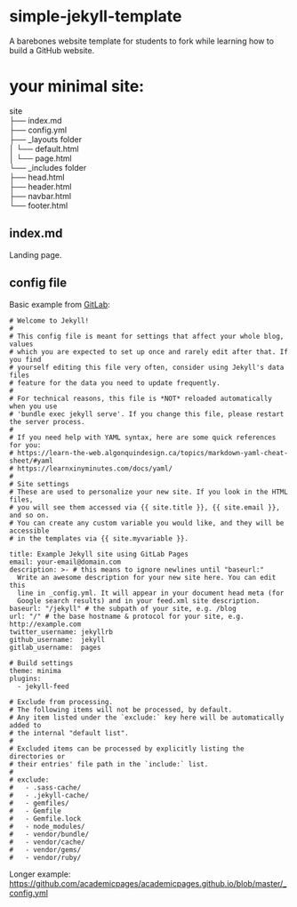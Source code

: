 # simple-jekyll-template

A barebones website template for students to fork while learning how to build a GitHub website. 

# your minimal site:

site  
├── index.md   
├── config.yml  
├── \_layouts folder  
│   └── default.html  
│   └── page.html   
└── \_includes folder   
    ├── head.html  
    ├── header.html  
    ├── navbar.html  
    └── footer.html  
  
  
## index.md

Landing page. 


## config file

Basic example from [GitLab](https://gitlab.com/pages/jekyll/blob/master/_config.yml):

````
# Welcome to Jekyll!
#
# This config file is meant for settings that affect your whole blog, values
# which you are expected to set up once and rarely edit after that. If you find
# yourself editing this file very often, consider using Jekyll's data files
# feature for the data you need to update frequently.
#
# For technical reasons, this file is *NOT* reloaded automatically when you use
# 'bundle exec jekyll serve'. If you change this file, please restart the server process.
#
# If you need help with YAML syntax, here are some quick references for you: 
# https://learn-the-web.algonquindesign.ca/topics/markdown-yaml-cheat-sheet/#yaml
# https://learnxinyminutes.com/docs/yaml/
#
# Site settings
# These are used to personalize your new site. If you look in the HTML files,
# you will see them accessed via {{ site.title }}, {{ site.email }}, and so on.
# You can create any custom variable you would like, and they will be accessible
# in the templates via {{ site.myvariable }}.

title: Example Jekyll site using GitLab Pages
email: your-email@domain.com
description: >- # this means to ignore newlines until "baseurl:"
  Write an awesome description for your new site here. You can edit this
  line in _config.yml. It will appear in your document head meta (for
  Google search results) and in your feed.xml site description.
baseurl: "/jekyll" # the subpath of your site, e.g. /blog
url: "/" # the base hostname & protocol for your site, e.g. http://example.com
twitter_username: jekyllrb
github_username:  jekyll
gitlab_username:  pages

# Build settings
theme: minima
plugins:
  - jekyll-feed

# Exclude from processing.
# The following items will not be processed, by default.
# Any item listed under the `exclude:` key here will be automatically added to
# the internal "default list".
#
# Excluded items can be processed by explicitly listing the directories or
# their entries' file path in the `include:` list.
#
# exclude:
#   - .sass-cache/
#   - .jekyll-cache/
#   - gemfiles/
#   - Gemfile
#   - Gemfile.lock
#   - node_modules/
#   - vendor/bundle/
#   - vendor/cache/
#   - vendor/gems/
#   - vendor/ruby/

````
  
Longer example: https://github.com/academicpages/academicpages.github.io/blob/master/_config.yml
